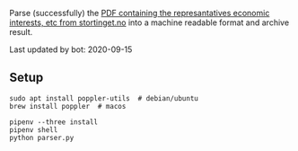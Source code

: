 Parse (successfully) the [PDF containing the represantatives economic interests, etc from stortinget.no](https://www.stortinget.no/no/Stortinget-og-demokratiet/Representantene/Okonomiske-interesser/) into a machine readable format and archive result.

Last updated by bot: 2020-09-15

## Setup
    sudo apt install poppler-utils  # debian/ubuntu
    brew install poppler  # macos

    pipenv --three install
    pipenv shell
    python parser.py
